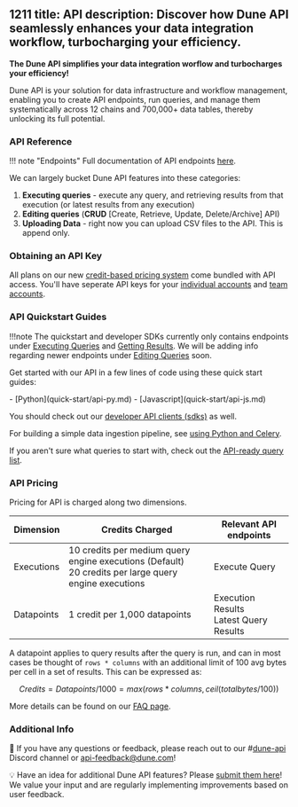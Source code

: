 1211
title: API
description: Discover how Dune API seamlessly enhances your data integration workflow, turbocharging your efficiency.
---

**The Dune API simplifies your data integration worflow and turbocharges your efficiency!** 

Dune API is your solution for data infrastructure and workflow management, enabling you to create API endpoints, run queries, and manage them systematically across 12 chains and 700,000+ data tables, thereby unlocking its full potential.

### API Reference

!!! note "Endpoints"
    Full documentation of API endpoints [here](api-reference/index.md).

We can largely bucket Dune API features into these categories: 

1. **Executing queries** - execute any query, and retrieving results from that execution (or latest results from any execution)
2. **Editing queries** (**CRUD** [Create, Retrieve, Update, Delete/Archive] API) 
3. **Uploading Data** - right now you can upload CSV files to the API. This is append only.

### Obtaining an API Key
All plans on our new [credit-based pricing system](https://dune.com/pricing) come bundled with API access.
You'll have seperate API keys for your [individual accounts](https://dune.com/settings/api) and [team accounts](https://dune.com/settings/teams).

### API Quickstart Guides

!!!note
    The quickstart and developer SDKs currently only contains endpoints under [Executing Queries](./api-reference/execute-queries) and [Getting Results](./api-reference/get-results). We will be adding info regarding newer endpoints under [Editing Queries](./api-reference/edit-queries) soon.

Get started with our API in a few lines of code using these quick start guides:

<div class="cards grid" markdown>
- [Python](quick-start/api-py.md)
- [Javascript](quick-start/api-js.md)
</div>

You should check out our [developer API clients (sdks)](quick-start/community-clients.md) as well.

For building a simple data ingestion pipeline, see [using Python and Celery](https://adamparrish.xyz/downstream-data-extract-transform-load).

If you aren't sure what queries to start with, check out the [API-ready query list](quick-start/index.md).

### API Pricing
Pricing for API is charged along two dimensions.

| Dimension | Credits Charged | Relevant API endpoints |
|---|---|---|
| Executions | 10 credits per medium query engine executions (Default)<br>20 credits per large query engine executions | Execute Query |
| Datapoints | 1 credit per 1,000 datapoints | Execution Results<br>Latest Query Results |

A datapoint applies to query results after the query is run, and can in most cases be thought of `rows * columns` with an additional limit of 100 avg bytes per cell in a set of results. This can be expressed as: 
```math
Credits = Datapoints/1000 = max(rows*columns, ceil(totalbytes/100))
```
More details can be found on our [FAQ page](https://dune.com/docs/api/faq/#faq-billing-pricing).

### Additional Info

💭 If you have any questions or feedback, please reach out to our #[dune-api](https://discord.com/channels/757637422384283659/1019910980634939433) Discord channel or [api-feedback@dune.com](mailto:api-feedback@dune.com)!

💡 Have an idea for additional Dune API features? Please [submit them here](https://feedback.dune.com/)! We value your input and are regularly implementing improvements based on user feedback.
